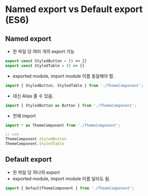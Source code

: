 # Named export vs Default export (ES6)

## Named export
- 한 파일 당 여러 개의 export 가능
```jsx
export const StyledButton = () => {}
export const StyledTable = () => {}
```

- exported module, import module 이름 동일해야 함.
```jsx
import { StyledButton, StyledTable } from './ThemeComponent';
```

- 대신 Alias 줄 수 있음.
```jsx
import { StyledButton as Button } from './ThemeComponent';
```

- 전체 import
```jsx
import * as ThemeComponent from './ThemeComponent';

// use
ThemeComponent.StyledButton
ThemeComponent.StyledTable
```

## Default export
- 한 파일 당 하나의 export
- exported module, import module 이름 달라도 됨.
```jsx
import { DefaultThemeComponent } from './ThemeComponent';
```
